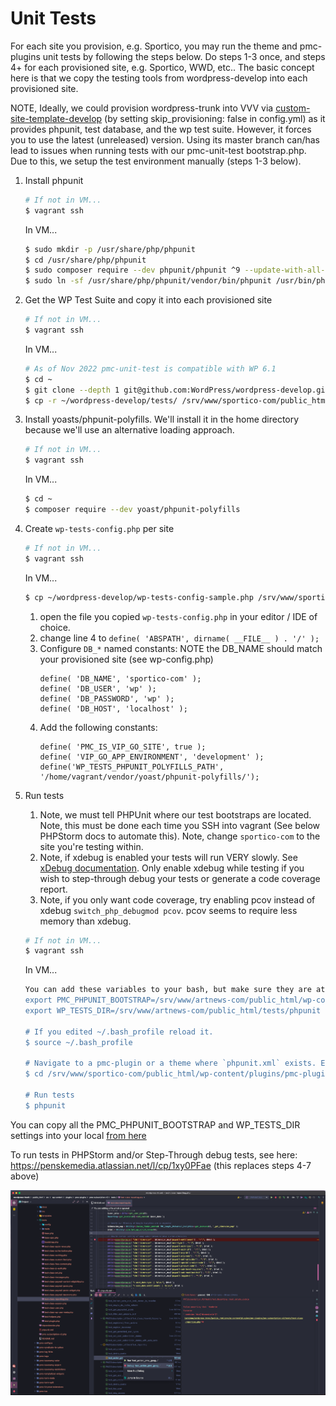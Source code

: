 # Unit Tests

For each site you provision, e.g. Sportico, you may run the theme and pmc-plugins unit tests by following the steps below. Do steps 1-3 once, and steps 4+ for each provisioned site, e.g. Sportico, WWD, etc.. The basic concept here is that we copy the testing tools from wordpress-develop into each provisioned site.

NOTE, Ideally, we could provision wordpress-trunk into VVV via [custom-site-template-develop](https://github.com/Varying-Vagrant-Vagrants/custom-site-template-develop) (by setting skip_provisioning: false in config.yml) as it provides phpunit, test database, and the wp test suite. However, it forces you to use the latest (unreleased) version. Using its master branch can/has lead to issues when running tests with our pmc-unit-test bootstrap.php. Due to this, we setup the test environment manually (steps 1-3 below).


1. Install phpunit
    ```bash
    # If not in VM...
    $ vagrant ssh
    ```
   In VM...
    ```bash
    $ sudo mkdir -p /usr/share/php/phpunit
    $ cd /usr/share/php/phpunit
    $ sudo composer require --dev phpunit/phpunit ^9 --update-with-all-dependencies
    $ sudo ln -sf /usr/share/php/phpunit/vendor/bin/phpunit /usr/bin/phpunit
    ```
1. Get the WP Test Suite and copy it into each provisioned site
    ```bash
    # If not in VM...
    $ vagrant ssh
    ```
   In VM...
    ```bash
    # As of Nov 2022 pmc-unit-test is compatible with WP 6.1
    $ cd ~
    $ git clone --depth 1 git@github.com:WordPress/wordpress-develop.git
    $ cp -r ~/wordpress-develop/tests/ /srv/www/sportico-com/public_html/
    ```
1. Install yoasts/phpunit-polyfills. We'll install it in the home directory because we'll use an alternative loading approach.
    ```bash
    # If not in VM...
    $ vagrant ssh
    ```
   In VM...
    ```bash
    $ cd ~
    $ composer require --dev yoast/phpunit-polyfills
    ```


1. Create `wp-tests-config.php` per site
    ```bash
    # If not in VM...
    $ vagrant ssh
    ```
   In VM...
    ```bash
    $ cp ~/wordpress-develop/wp-tests-config-sample.php /srv/www/sportico-com/public_html/wp-tests-config.php
    ```
    1. open the file you copied `wp-tests-config.php` in your editor / IDE of choice.
    1. change line 4 to `define( 'ABSPATH', dirname( __FILE__ ) . '/' );`
    1. Configure `DB_*` named constants: NOTE the DB_NAME should match your
       provisioned site (see wp-config.php)
        ```
        define( 'DB_NAME', 'sportico-com' );
        define( 'DB_USER', 'wp' );
        define( 'DB_PASSWORD', 'wp' );
        define( 'DB_HOST', 'localhost' );
        ```
    1. Add the following constants:
        ```
        define( 'PMC_IS_VIP_GO_SITE', true );
        define( 'VIP_GO_APP_ENVIRONMENT', 'development' );
        define('WP_TESTS_PHPUNIT_POLYFILLS_PATH', '/home/vagrant/vendor/yoast/phpunit-polyfills/');
        ```
1. Run tests
    1. Note, we must tell PHPUnit where our test bootstraps are located. Note, this must be done each time you SSH into vagrant (See below PHPStorm docs to automate this). Note, change `sportico-com` to the site you're testing within.
    1. Note, if xdebug is enabled your tests will run VERY slowly. See
       [xDebug documentation](https://varyingvagrantvagrants.org/docs/en-US/references/xdebug/ ). Only enable xdebug while testing if you wish to step-through debug your tests or generate a code coverage report.
    1. Note, if you only want code coverage, try enabling pcov instead of xdebug `switch_php_debugmod pcov`. pcov seems to require less memory than xdebug.

    ```bash
    # If not in VM...
    $ vagrant ssh
    ```

    In VM...
    ```bash
    You can add these variables to your bash, but make sure they are at the bottom of ~/.bash_profile as not to conflict with vvv's settings.
    export PMC_PHPUNIT_BOOTSTRAP=/srv/www/artnews-com/public_html/wp-content/plugins/pmc-plugins/pmc-unit-test/bootstrap.php
    export WP_TESTS_DIR=/srv/www/artnews-com/public_html/tests/phpunit

    # If you edited ~/.bash_profile reload it.
    $ source ~/.bash_profile

    # Navigate to a pmc-plugin or a theme where `phpunit.xml` exists. E.g.
    $ cd /srv/www/sportico-com/public_html/wp-content/plugins/pmc-plugins/pmc-piano/

    # Run tests
    $ phpunit
    ```

You can copy all the PMC_PHPUNIT_BOOTSTRAP and WP_TESTS_DIR settings into your local [from here](../docs/test-exports.md)

To run tests in PHPStorm and/or Step-Through debug tests, see here: https://penskemedia.atlassian.net/l/cp/1xy0PFae (this replaces steps 4-7 above)

![Testing in PHPStorm](./Testing-in-PHPStorm.png)


```


```
